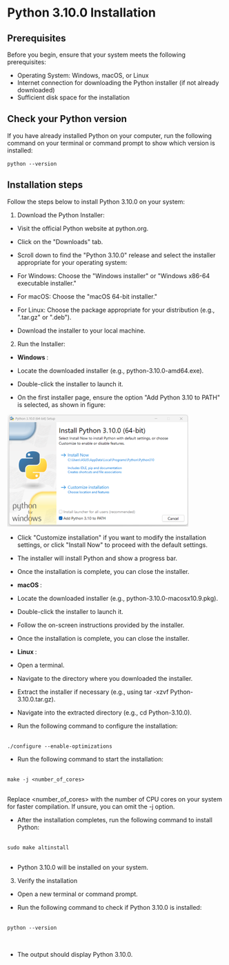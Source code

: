 # Python 3.10.0 Installation

## Prerequisites

Before you begin, ensure that your system meets the following prerequisites:

- Operating System: Windows, macOS, or Linux
- Internet connection for downloading the Python installer (if not already downloaded)
- Sufficient disk space for the installation

## Check your Python version

If you have already installed Python on your computer, run the following command on your terminal or command prompt to show which version is installed:

```
python --version

```

## Installation steps

Follow the steps below to install Python 3.10.0 on your system:

1. Download the Python Installer:

- Visit the official Python website at python.org.
		
- Click on the "Downloads" tab.
		
- Scroll down to find the "Python 3.10.0" release and select the installer appropriate for your operating system:
		
- For Windows: Choose the "Windows installer" or "Windows x86-64 executable installer."
			
- For macOS: Choose the "macOS 64-bit installer."
			
- For Linux: Choose the package appropriate for your distribution (e.g., ".tar.gz" or ".deb").
			
- Download the installer to your local machine.
		
2.  Run the Installer:

- <b> Windows </b>:
		
- Locate the downloaded installer (e.g., python-3.10.0-amd64.exe).
		 
- Double-click the installer to launch it.
		 
- On the first installer page, ensure the option "Add Python 3.10 to PATH" is selected, as shown in figure:
		 
![Python_setup](/images/Python_setup_1.png "Add Python to PATH")
		 
- Click "Customize installation" if you want to modify the installation settings, or click "Install Now" to proceed with the default settings.
		 
- The installer will install Python and show a progress bar.
		 
- Once the installation is complete, you can close the installer.

- <b> macOS </b>:
		
- Locate the downloaded installer (e.g., python-3.10.0-macosx10.9.pkg).
		 
- Double-click the installer to launch it.
		 
- Follow the on-screen instructions provided by the installer.
		 
- Once the installation is complete, you can close the installer.

- <b> Linux </b>:
		
- Open a terminal.
		 
- Navigate to the directory where you downloaded the installer.
		 
- Extract the installer if necessary (e.g., using tar -xzvf Python-3.10.0.tar.gz).
		 
- Navigate into the extracted directory (e.g., cd Python-3.10.0).
		 
- Run the following command to configure the installation:
		  
```
		  
./configure --enable-optimizations

```
		  
- Run the following command to start the installation: 
		  
```
		  
make -j <number_of_cores>


```
		  
Replace <number_of_cores> with the number of CPU cores on your system for faster compilation. If unsure, you can omit the -j option.
		  
- After the installation completes, run the following command to install Python:

```
		  
sudo make altinstall


```
		  
- Python 3.10.0 will be installed on your system. 		  

3.	Verify the installation	 

- Open a new terminal or command prompt.
		
- Run the following command to check if Python 3.10.0 is installed:
		
```
		  
python --version



```
		
- The output should display Python 3.10.0. 		